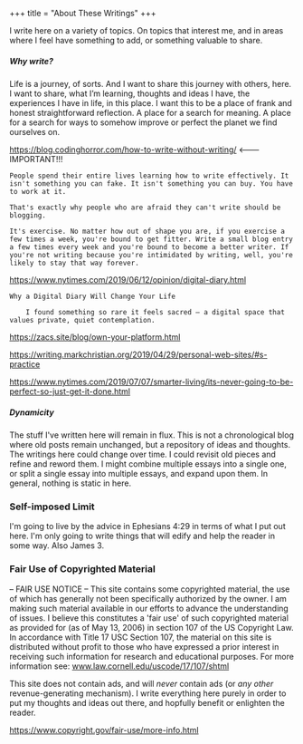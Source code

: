 +++
title = "About These Writings"
+++

I write here on a variety of topics. On topics that interest me, and in areas where I feel have something to add, or something valuable to share.

##### Why write?

Life is a journey, of sorts. And I want to share this journey with others, here. I want to share, what I’m learning, thoughts and ideas I have, the experiences I have in life, in this place. I want this to be a place of frank and honest straightforward reflection. A place for a search for meaning. A place for a search for ways to somehow improve or perfect the planet we find ourselves on.


https://blog.codinghorror.com/how-to-write-without-writing/ <--- IMPORTANT!!!

	People spend their entire lives learning how to write effectively. It isn't something you can fake. It isn't something you can buy. You have to work at it.

	That's exactly why people who are afraid they can't write should be blogging.

	It's exercise. No matter how out of shape you are, if you exercise a few times a week, you're bound to get fitter. Write a small blog entry a few times every week and you're bound to become a better writer. If you're not writing because you're intimidated by writing, well, you're likely to stay that way forever.


https://www.nytimes.com/2019/06/12/opinion/digital-diary.html

	Why a Digital Diary Will Change Your Life

		I found something so rare it feels sacred — a digital space that values private, quiet contemplation.

https://zacs.site/blog/own-your-platform.html

https://writing.markchristian.org/2019/04/29/personal-web-sites/#s-practice

https://www.nytimes.com/2019/07/07/smarter-living/its-never-going-to-be-perfect-so-just-get-it-done.html

##### Dynamicity

The stuff I've written here will remain in flux. This is not a chronological blog where old posts remain unchanged, but a repository of ideas and thoughts. The writings here could change over time. I could revisit old pieces and refine and reword them. I might combine multiple essays into a single one, or split a single essay into multiple essays, and expand upon them. In general, nothing is static in here.

### Self-imposed Limit

I'm going to live by the advice in Ephesians 4:29 in terms of what I put out here.
I'm only going to write things that will edify and help the reader in some way.
Also James 3.

### Fair Use of Copyrighted Material

– FAIR USE NOTICE –
This site contains some copyrighted material, the use of which has generally not been specifically authorized by the owner. I am making such material available in our efforts to advance the understanding of issues. I believe this constitutes a 'fair use' of such copyrighted material as provided for (as of May 13, 2006) in section 107 of the US Copyright Law. In accordance with Title 17 USC Section 107, the material on this site is distributed without profit to those who have expressed a prior interest in receiving such information for research and educational purposes. For more information see: www.law.cornell.edu/uscode/17/107/shtml

This site does not contain ads, and will _never_ contain ads (or *any other* revenue-generating mechanism). I write everything here purely in order to put my thoughts and ideas out there, and hopfully benefit or enlighten the reader.

https://www.copyright.gov/fair-use/more-info.html
